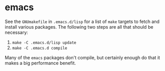 # emacs

See the `GNUmakefile` in `.emacs.d/lisp` for a list of `make` targets to
fetch and install various packages.  The following two steps are all that
should be necessary:

1. `make -C .emacs.d/lisp update`
2. `make -C .emacs.d compile`

Many of the `emacs` packages don't compile, but certainly enough do that it
makes a big performance benefit.
